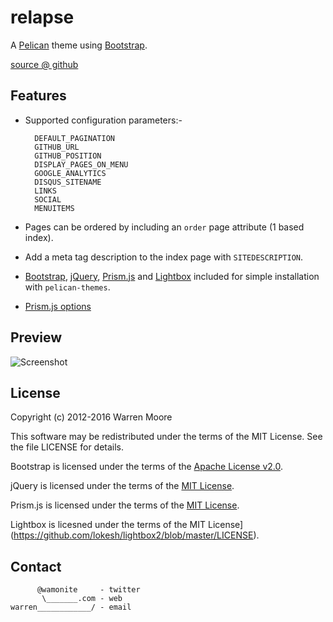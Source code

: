 # relapse

A [Pelican](http://pelican.notmyidea.org) theme using [Bootstrap](http://twitter.github.com/bootstrap).

[source @ github](https://github.com/wamonite/relapse)

## Features

* Supported configuration parameters:-

        DEFAULT_PAGINATION
        GITHUB_URL
        GITHUB_POSITION
        DISPLAY_PAGES_ON_MENU
        GOOGLE_ANALYTICS
        DISQUS_SITENAME
        LINKS
        SOCIAL
        MENUITEMS

* Pages can be ordered by including an ``order`` page attribute (1 based index).
* Add a meta tag description to the index page with ``SITEDESCRIPTION``.
* [Bootstrap](https://getbootstrap.com/), [jQuery](https://jquery.com/), [Prism.js](http://prismjs.com/) and [Lightbox](http://lokeshdhakar.com/projects/lightbox2/) included for simple installation with ``pelican-themes``.
* [Prism.js options](http://prismjs.com/download.html?themes=prism&languages=markup+css+clike+javascript+bash+c+cpp+ruby+docker+git+http+json+lua+makefile+markdown+nginx+processing+python+rest+sql+vim+yaml&plugins=line-numbers+file-highlight+toolbar+show-language)

## Preview

![Screenshot](https://raw.github.com/wamonite/relapse/master/preview.png)

## License

Copyright (c) 2012-2016 Warren Moore

This software may be redistributed under the terms of the MIT License.
See the file LICENSE for details.

Bootstrap is licensed under the terms of the [Apache License v2.0](https://www.apache.org/licenses/LICENSE-2.0).

jQuery is licensed under the terms of the [MIT License](https://github.com/jquery/jquery/blob/master/MIT-LICENSE.txt).

Prism.js is licensed under the terms of the [MIT License](https://github.com/PrismJS/prism/blob/master/LICENSE).

Lightbox is licesned under the terms of the MIT License](https://github.com/lokesh/lightbox2/blob/master/LICENSE).

## Contact

          @wamonite     - twitter
           \_______.com - web
    warren____________/ - email
